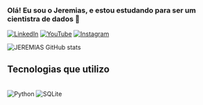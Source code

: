### Olá! Eu sou o Jeremias, e estou estudando para ser um cientistra de dados 🤖

[![LinkedIn](https://img.shields.io/badge/LinkedIn-0077B5?style=for-the-badge&logo=linkedin&logoColor=white)](https://www.linkedin.com/in/pedro-jeremias-07b156265/)
[![YouTube](https://img.shields.io/badge/YouTube-FF0000?style=for-the-badge&logo=youtube&logoColor=white)](https://www.youtube.com/channel/UCOyUUdOlvgASPpJMT4LHSGA)
[![Instagram](https://img.shields.io/badge/Instagram-E4405F?style=for-the-badge&logo=instagram&logoColor=white)](https://www.youtube.com/watch?v=dQw4w9WgXcQ)


![JEREMlAS GitHub stats](https://github-readme-stats.vercel.app/api?username=JEREMlAS&show_icons=true&theme=radical)

## Tecnologias que utilizo

<div style="display: inline_block"><br/>
 <img align="center", alt="Python" src="https://img.shields.io/badge/Python-3776AB?style=for-the-badge&logo=python&logoColor=white" />
 <img align="center", alt="SQLite" src="	https://img.shields.io/badge/SQLite-07405E?style=for-the-badge&logo=sqlite&logoColor=white" />
